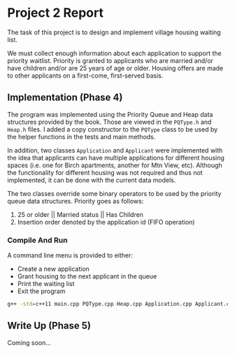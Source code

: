 # Project 2 Report

The task of this project is to design and implement village housing waiting list.

We must collect enough information about each application to support the priority waitlist.
Priority is granted to applicants who are married and/or have children and/or are 25 years of age or older.
Housing offers are made to other applicants on a first-come, first-served basis. 

## Implementation (Phase 4)

The program was implemented using the Priority Queue and Heap data structures provided by the book.
Those are viewed in the `PQType.h` and `Heap.h` files. I added a copy constructor to the `PQType` class
to be used by the helper functions in the tests and main methods.

In addition, two classes `Application` and `Applicant` were implemented with the idea that applicants
can have multiple applications for different housing spaces (i.e. one for Birch apartments, another for Mtn View, etc).
Although the functionality for different housing was not required and thus not implemented, it can be done with 
the current data models.

The two classes override some binary operators to be used by the priority queue data structures.
Priority goes as follows:
1. 25 or older || Married status || Has Children
2. Insertion order denoted by the application id (FIFO operation)

### Compile And Run

A command line menu is provided to either:
* Create a new application
* Grant housing to the next applicant in the queue
* Print the waiting list
* Exit the program

```bash
g++ -std=c++11 main.cpp PQType.cpp Heap.cpp Application.cpp Applicant.cpp && ./a.out
```

## Write Up (Phase 5)
Coming soon...
